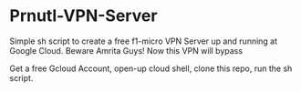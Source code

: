 # Prnutl-VPN-Server
Simple sh script to create a free f1-micro VPN Server up and running at Google Cloud. Beware Amrita Guys! Now this VPN will bypass

Get a free Gcloud Account, open-up cloud shell, clone this repo, run the sh script.
